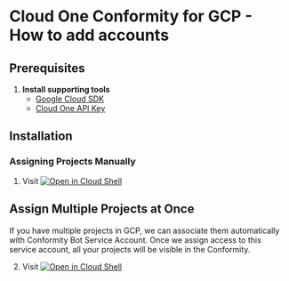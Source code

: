 # Cloud One Conformity for GCP - How to add accounts

## Prerequisites

1. **Install supporting tools**
   - [Google Cloud SDK](https://cloud.google.com/sdk/docs/install-sdk)
   - [Cloud One API Key](https://cloudone.trendmicro.com/docs/identity-and-account-management/c1-api-key/)

## Installation

### Assigning Projects Manually

1. Visit [![Open in Cloud Shell](https://gstatic.com/cloudssh/images/open-btn.svg)](https://shell.cloud.google.com/cloudshell/editor?cloudshell_git_repo=https%3A%2F%2Fgithub.com%2Figorschultz%2Fcloudone-community.git&cloudshell_workspace=Conformity%2Fgcp-bash-automation-deployment-organization&cloudshell_tutorial=docs/add_gcp_sa_project.md)

## Assign Multiple Projects at Once

If you have multiple projects in GCP, we can associate them automatically with Conformity Bot Service Account. Once we assign access to this service account, all your projects will be visible in the Conformity.

2. Visit [![Open in Cloud Shell](https://gstatic.com/cloudssh/images/open-btn.svg)](https://shell.cloud.google.com/cloudshell/editor?cloudshell_git_repo=https%3A%2F%2Fgithub.com%2Figorschultz%2Fcloudone-community.git&cloudshell_workspace=Conformity%2Fgcp-bash-automation-deployment-organization&cloudshell_tutorial=docs/add_multiple_gcp_projects.md)

